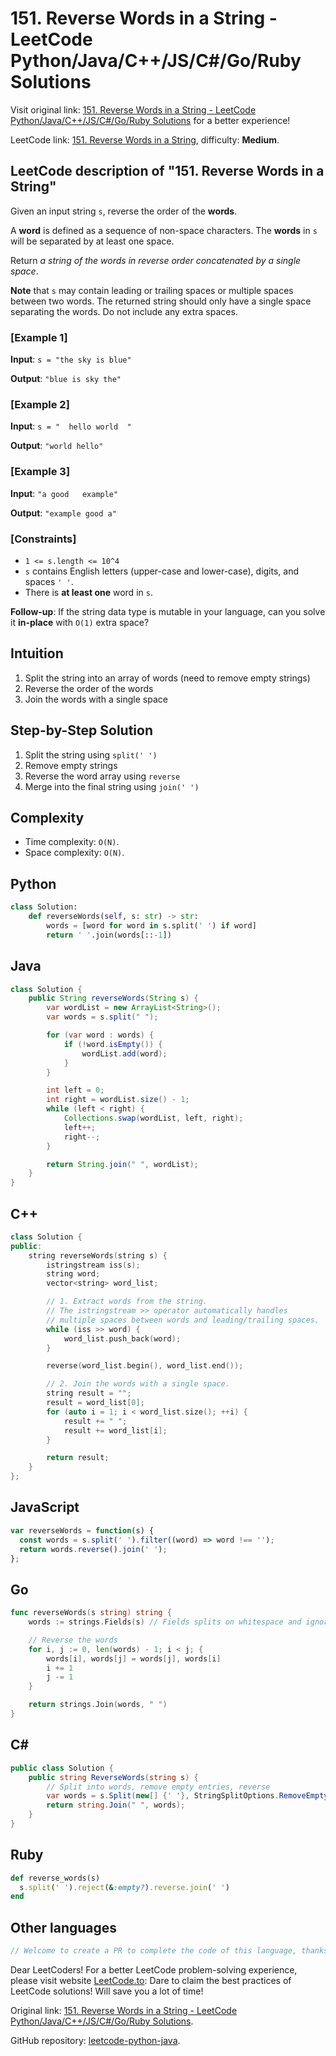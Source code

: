 # 151. Reverse Words in a String - LeetCode Python/Java/C++/JS/C#/Go/Ruby Solutions

Visit original link: [151. Reverse Words in a String - LeetCode Python/Java/C++/JS/C#/Go/Ruby Solutions](https://leetcode.to/en/leetcode/151-reverse-words-in-a-string) for a better experience!

LeetCode link: [151. Reverse Words in a String](https://leetcode.com/problems/reverse-words-in-a-string), difficulty: **Medium**.

## LeetCode description of "151. Reverse Words in a String"

Given an input string `s`, reverse the order of the **words**.

A **word** is defined as a sequence of non-space characters. The **words** in `s` will be separated by at least one space.

Return *a string of the words in reverse order concatenated by a single space*.

**Note** that `s` may contain leading or trailing spaces or multiple spaces between two words. The returned string should only have a single space separating the words. Do not include any extra spaces.

### [Example 1]

**Input**: `s = "the sky is blue"`

**Output**: `"blue is sky the"`

### [Example 2]

**Input**: `s = "  hello world  "`

**Output**: `"world hello"`

### [Example 3]

**Input**: `"a good   example"`

**Output**: `"example good a"`

### [Constraints]

- `1 <= s.length <= 10^4`
- `s` contains English letters (upper-case and lower-case), digits, and spaces `' '`.
- There is **at least one** word in `s`.

**Follow-up**: If the string data type is mutable in your language, can you solve it **in-place** with `O(1)` extra space?



## Intuition

1. Split the string into an array of words (need to remove empty strings)
2. Reverse the order of the words
3. Join the words with a single space

## Step-by-Step Solution

1. Split the string using `split(' ')`
2. Remove empty strings
3. Reverse the word array using `reverse`
4. Merge into the final string using `join(' ')`

## Complexity

- Time complexity: `O(N)`.
- Space complexity: `O(N)`.

## Python

```python
class Solution:
    def reverseWords(self, s: str) -> str:
        words = [word for word in s.split(' ') if word]
        return ' '.join(words[::-1])
```

## Java

```java
class Solution {
    public String reverseWords(String s) {
        var wordList = new ArrayList<String>();
        var words = s.split(" ");

        for (var word : words) {
            if (!word.isEmpty()) {
                wordList.add(word);
            }
        }

        int left = 0;
        int right = wordList.size() - 1;
        while (left < right) {
            Collections.swap(wordList, left, right);
            left++;
            right--;
        }

        return String.join(" ", wordList);
    }
}
```

## C++

```cpp
class Solution {
public:
    string reverseWords(string s) {
        istringstream iss(s);
        string word;
        vector<string> word_list;

        // 1. Extract words from the string.
        // The istringstream >> operator automatically handles
        // multiple spaces between words and leading/trailing spaces.
        while (iss >> word) {
            word_list.push_back(word);
        }

        reverse(word_list.begin(), word_list.end());

        // 2. Join the words with a single space.
        string result = "";
        result = word_list[0];
        for (auto i = 1; i < word_list.size(); ++i) {
            result += " ";
            result += word_list[i];
        }

        return result;
    }
};

```

## JavaScript

```javascript
var reverseWords = function(s) {
  const words = s.split(' ').filter((word) => word !== '');
  return words.reverse().join(' ');
};
```

## Go

```go
func reverseWords(s string) string {
    words := strings.Fields(s) // Fields splits on whitespace and ignores multiple spaces

    // Reverse the words
    for i, j := 0, len(words) - 1; i < j; {
        words[i], words[j] = words[j], words[i]
        i += 1
        j -= 1
    }

    return strings.Join(words, " ")
}
```

## C#

```csharp
public class Solution {
    public string ReverseWords(string s) {
        // Split into words, remove empty entries, reverse
        var words = s.Split(new[] {' '}, StringSplitOptions.RemoveEmptyEntries).Reverse();
        return string.Join(" ", words);
    }
}
```

## Ruby

```ruby
def reverse_words(s)
  s.split(' ').reject(&:empty?).reverse.join(' ')
end
```

## Other languages

```java
// Welcome to create a PR to complete the code of this language, thanks!
```

Dear LeetCoders! For a better LeetCode problem-solving experience, please visit website [LeetCode.to](https://leetcode.to): Dare to claim the best practices of LeetCode solutions! Will save you a lot of time!

Original link: [151. Reverse Words in a String - LeetCode Python/Java/C++/JS/C#/Go/Ruby Solutions](https://leetcode.to/en/leetcode/151-reverse-words-in-a-string).

GitHub repository: [leetcode-python-java](https://github.com/leetcode-python-java/leetcode-python-java).
